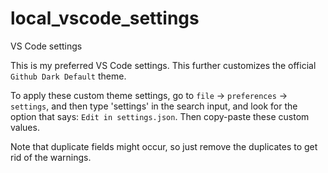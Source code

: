 # local_vscode_settings
VS Code settings

This is my preferred VS Code settings. This further customizes the official `Github Dark Default` theme.

To apply these custom theme settings, go to `file` -> `preferences` -> `settings`, and then type 'settings' in the search input, and look for the option that says: `Edit in settings.json`.
Then copy-paste these custom values.

Note that duplicate fields might occur, so just remove the duplicates to get rid of the warnings.
